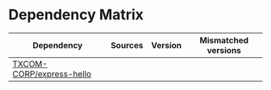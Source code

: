 # Dependency Matrix

Dependency | Sources | Version | Mismatched versions
---------- | ------- | ------- | -------------------
[TXCOM-CORP/express-hello](https://github.com/TXCOM-CORP/express-hello.git) |  | []() | 

